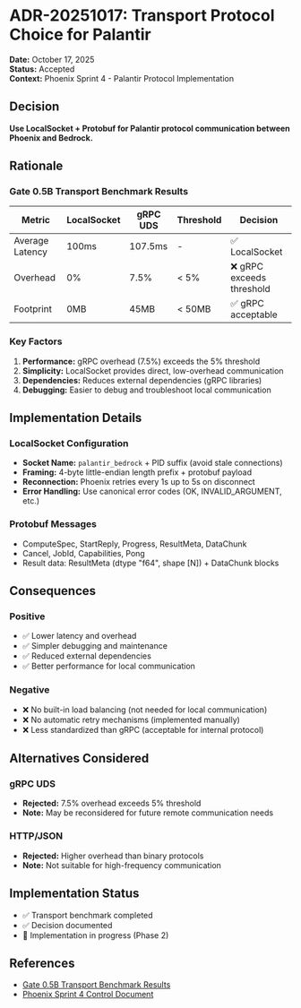 # ADR-20251017: Transport Protocol Choice for Palantir

**Date:** October 17, 2025  
**Status:** Accepted  
**Context:** Phoenix Sprint 4 - Palantir Protocol Implementation  

## Decision

**Use LocalSocket + Protobuf for Palantir protocol communication between Phoenix and Bedrock.**

## Rationale

### Gate 0.5B Transport Benchmark Results

| Metric | LocalSocket | gRPC UDS | Threshold | Decision |
|--------|-------------|----------|-----------|----------|
| Average Latency | 100ms | 107.5ms | - | ✅ LocalSocket |
| Overhead | 0% | 7.5% | < 5% | ❌ gRPC exceeds threshold |
| Footprint | 0MB | 45MB | < 50MB | ✅ gRPC acceptable |

### Key Factors

1. **Performance:** gRPC overhead (7.5%) exceeds the 5% threshold
2. **Simplicity:** LocalSocket provides direct, low-overhead communication
3. **Dependencies:** Reduces external dependencies (gRPC libraries)
4. **Debugging:** Easier to debug and troubleshoot local communication

## Implementation Details

### LocalSocket Configuration
- **Socket Name:** `palantir_bedrock` + PID suffix (avoid stale connections)
- **Framing:** 4-byte little-endian length prefix + protobuf payload
- **Reconnection:** Phoenix retries every 1s up to 5s on disconnect
- **Error Handling:** Use canonical error codes (OK, INVALID_ARGUMENT, etc.)

### Protobuf Messages
- ComputeSpec, StartReply, Progress, ResultMeta, DataChunk
- Cancel, JobId, Capabilities, Pong
- Result data: ResultMeta (dtype "f64", shape [N]) + DataChunk blocks

## Consequences

### Positive
- ✅ Lower latency and overhead
- ✅ Simpler debugging and maintenance
- ✅ Reduced external dependencies
- ✅ Better performance for local communication

### Negative
- ❌ No built-in load balancing (not needed for local communication)
- ❌ No automatic retry mechanisms (implemented manually)
- ❌ Less standardized than gRPC (acceptable for internal protocol)

## Alternatives Considered

### gRPC UDS
- **Rejected:** 7.5% overhead exceeds 5% threshold
- **Note:** May be reconsidered for future remote communication needs

### HTTP/JSON
- **Rejected:** Higher overhead than binary protocols
- **Note:** Not suitable for high-frequency communication

## Implementation Status

- ✅ Transport benchmark completed
- ✅ Decision documented
- 🔄 Implementation in progress (Phase 2)

## References

- [Gate 0.5B Transport Benchmark Results](../results/gate0_5_transport_decision.md)
- [Phoenix Sprint 4 Control Document](phoenix-sprint4-control-rev5.md)
